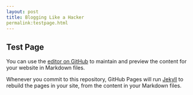 ```yaml
---
layout: post
title: Blogging Like a Hacker
permalink:testpage.html
---
```


## Test Page

You can use the [editor on GitHub](https://github.com/flowthought/flowthought.github.io/edit/master/README.md) to maintain and preview the content for your website in Markdown files.

Whenever you commit to this repository, GitHub Pages will run [Jekyll](https://jekyllrb.com/) to rebuild the pages in your site, from the content in your Markdown files.
